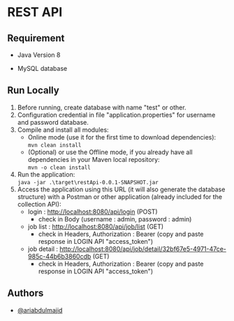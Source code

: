
# REST API


## Requirement

- Java Version 8

- MySQL database


## Run Locally

1. Before running, create database with name "test" or other.
2. Configuration credential in file "application.properties" for username and password database.
3. Compile and install all modules:
   * Online mode (use it for the first time to download dependencies):  
   `mvn clean install`
   * (Optional) or use the Offline mode, if you already have all dependencies in your Maven local repository:  
   `mvn -o clean install`
4. Run the application:  
`java -jar .\target\restApi-0.0.1-SNAPSHOT.jar`
5. Access the application using this URL (it will also generate the database structure) with a Postman or other application (already included for the collection API):
   * login : [http://localhost:8080/api/login](http://localhost:8080/api/login) (POST)
     * check in Body (username : admin, password : admin)
   * job list : [http://localhost:8080/api/job/list](http://localhost:8080/api/job/list) (GET) 
     * check in Headers, Authorization : Bearer (copy and paste response in LOGIN API "access_token")
   * job detail : [http://localhost:8080/api/job/detail/32bf67e5-4971-47ce-985c-44b6b3860cdb](http://localhost:8080/api/job/detail/32bf67e5-4971-47ce-985c-44b6b3860cdb) (GET) 
     * check in Headers, Authorization : Bearer (copy and paste response in LOGIN API "access_token")

## Authors

- [@ariabdulmajid](https://www.github.com/ariabdulmajid)
 

